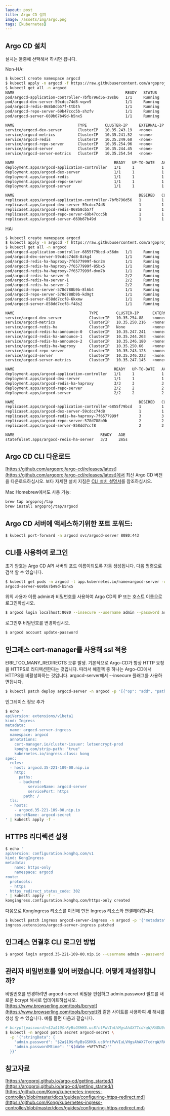 ```yaml
---
layout: post
title: Argo CD 설치
image: /assets/img/argo.png
tags: [kubernetes]
---
```


## Argo CD 설치

설치는 둘중에 선택해서 하시면 됩니다.

Non-HA:
```bash
$ kubectl create namespace argocd
$ kubectl apply -n argocd -f https://raw.githubusercontent.com/argoproj/argo-cd/v1.5.5/manifests/install.yaml
$ kubectl get all -n argocd
NAME                                                 READY   STATUS    RESTARTS   AGE
pod/argocd-application-controller-7bfb796d56-z9sb6   1/1     Running   0          89s
pod/argocd-dex-server-59cdcc74d8-vqvv9               1/1     Running   0          89s
pod/argocd-redis-868b8cb57f-ttbth                    1/1     Running   0          88s
pod/argocd-repo-server-69b47ccc5b-shzfv              1/1     Running   0          88s
pod/argocd-server-669b67b49d-b5nx5                   1/1     Running   0          88s

NAME                            TYPE        CLUSTER-IP     EXTERNAL-IP   PORT(S)                      AGE
service/argocd-dex-server       ClusterIP   10.35.243.19   <none>        5556/TCP,5557/TCP,5558/TCP   90s
service/argocd-metrics          ClusterIP   10.35.241.52   <none>        8082/TCP                     89s
service/argocd-redis            ClusterIP   10.35.249.68   <none>        6379/TCP                     89s
service/argocd-repo-server      ClusterIP   10.35.254.96   <none>        8081/TCP,8084/TCP            89s
service/argocd-server           ClusterIP   10.35.244.45   <none>        80/TCP,443/TCP               89s
service/argocd-server-metrics   ClusterIP   10.35.254.54   <none>        8083/TCP                     89s

NAME                                            READY   UP-TO-DATE   AVAILABLE   AGE
deployment.apps/argocd-application-controller   1/1     1            1           89s
deployment.apps/argocd-dex-server               1/1     1            1           89s
deployment.apps/argocd-redis                    1/1     1            1           88s
deployment.apps/argocd-repo-server              1/1     1            1           88s
deployment.apps/argocd-server                   1/1     1            1           88s

NAME                                                       DESIRED   CURRENT   READY   AGE
replicaset.apps/argocd-application-controller-7bfb796d56   1         1         1       89s
replicaset.apps/argocd-dex-server-59cdcc74d8               1         1         1       89s
replicaset.apps/argocd-redis-868b8cb57f                    1         1         1       88s
replicaset.apps/argocd-repo-server-69b47ccc5b              1         1         1       88s
replicaset.apps/argocd-server-669b67b49d                   1         1         1       88s
```

HA:
```bash
$ kubectl create namespace argocd
$ kubectl apply -n argocd -f https://raw.githubusercontent.com/argoproj/argo-cd/v1.5.5/manifests/ha/install.yaml
$ kubectl get all -n argocd                                                                           NAME                                                 READY   STATUS    RESTARTS   AGE
pod/argocd-application-controller-6855f79bcd-x56dm   1/1     Running   0          2m5s
pod/argocd-dex-server-59cdcc74d8-8zkg4               1/1     Running   0          2m5s
pod/argocd-redis-ha-haproxy-7f6577999f-6cn2m         1/1     Running   0          2m5s
pod/argocd-redis-ha-haproxy-7f6577999f-85bx5         1/1     Running   0          2m5s
pod/argocd-redis-ha-haproxy-7f6577999f-dvm7b         1/1     Running   0          2m5s
pod/argocd-redis-ha-server-0                         2/2     Running   0          2m4s
pod/argocd-redis-ha-server-1                         2/2     Running   0          98s
pod/argocd-redis-ha-server-2                         2/2     Running   0          88s
pod/argocd-repo-server-578d788b9b-8l6b4              1/1     Running   0          2m4s
pod/argocd-repo-server-578d788b9b-kd9gt              1/1     Running   0          2m4s
pod/argocd-server-858dd7ccf8-6kxmw                   1/1     Running   0          2m4s
pod/argocd-server-858dd7ccf8-f48s2                   1/1     Running   0          2m4s

NAME                                 TYPE        CLUSTER-IP      EXTERNAL-IP   PORT(S)                      AGE
service/argocd-dex-server            ClusterIP   10.35.254.88    <none>        5556/TCP,5557/TCP,5558/TCP   2m6s
service/argocd-metrics               ClusterIP   10.35.250.216   <none>        8082/TCP                     2m6s
service/argocd-redis-ha              ClusterIP   None            <none>        6379/TCP,26379/TCP           2m6s
service/argocd-redis-ha-announce-0   ClusterIP   10.35.247.241   <none>        6379/TCP,26379/TCP           2m7s
service/argocd-redis-ha-announce-1   ClusterIP   10.35.244.203   <none>        6379/TCP,26379/TCP           2m7s
service/argocd-redis-ha-announce-2   ClusterIP   10.35.246.180   <none>        6379/TCP,26379/TCP           2m6s
service/argocd-redis-ha-haproxy      ClusterIP   10.35.250.66    <none>        6379/TCP                     2m6s
service/argocd-repo-server           ClusterIP   10.35.243.123   <none>        8081/TCP,8084/TCP            2m6s
service/argocd-server                ClusterIP   10.35.246.223   <none>        80/TCP,443/TCP               2m5s
service/argocd-server-metrics        ClusterIP   10.35.247.145   <none>        8083/TCP                     2m6s

NAME                                            READY   UP-TO-DATE   AVAILABLE   AGE
deployment.apps/argocd-application-controller   1/1     1            1           2m6s
deployment.apps/argocd-dex-server               1/1     1            1           2m6s
deployment.apps/argocd-redis-ha-haproxy         3/3     3            3           2m6s
deployment.apps/argocd-repo-server              2/2     2            2           2m6s
deployment.apps/argocd-server                   2/2     2            2           2m6s

NAME                                                       DESIRED   CURRENT   READY   AGE
replicaset.apps/argocd-application-controller-6855f79bcd   1         1         1       2m6s
replicaset.apps/argocd-dex-server-59cdcc74d8               1         1         1       2m6s
replicaset.apps/argocd-redis-ha-haproxy-7f6577999f         3         3         3       2m6s
replicaset.apps/argocd-repo-server-578d788b9b              2         2         2       2m6s
replicaset.apps/argocd-server-858dd7ccf8                   2         2         2       2m6s

NAME                                      READY   AGE
statefulset.apps/argocd-redis-ha-server   3/3     2m5s
```

## Argo CD CLI 다운로드

[https://github.com/argoproj/argo-cd/releases/latest](https://github.com/argoproj/argo-cd/releases/latest)에서 최신 Argo CD 버전을 다운로드하십시오. 보다 자세한 설치 지침은 [CLI 설치 설명서](https://argoproj.github.io/argo-cd/cli_installation/)를 참조하십시오.

Mac Homebrew에서도 사용 가능:
```bash
brew tap argoproj/tap
brew install argoproj/tap/argocd
```

## Argo CD 서버에 액세스하기위한 포트 포워드:
```bash
$ kubectl port-forward -n argocd svc/argocd-server 8080:443
```

## CLI를 사용하여 로그인

초기 암호는 Argo CD API 서버의 포드 이름이되도록 자동 생성됩니다. 다음 명령으로 검색 할 수 있습니다.
```bash
$ kubectl get pods -n argocd -l app.kubernetes.io/name=argocd-server -o name | cut -d'/' -f 2
argocd-server-669b67b49d-b5nx5
```

위의 사용자 이름 admin과 비밀번호를 사용하여 Argo CD의 IP 또는 호스트 이름으로 로그인하십시오.
```bash
$ argocd login localhost:8080 --insecure --username admin --password argocd-server-669b67b49d-b5nx5
```
로그인후 비밀번호를 변경하십시오.
```bash
$ argocd account update-password 
```

## 인그레스 cert-manager를 사용해 ssl 적용
ERR_TOO_MANY_REDIRECTS 오류 발생. 기본적으로 Argo-CD가 항상 HTTP 요청을 HTTPS로 리디렉션한다는 것입니다.
따라서 해결책 중 하나는 Argo-CD에서 HTTPS를 비활성화하는 것입니다. argocd-server에서 --insecure 플래그를 사용하면됩니다.
```bash
$ kubectl patch deploy argocd-server -n argocd -p '[{"op": "add", "path": "/spec/template/spec/containers/0/command/-", "value": "--insecure"}]' --type json
```
인그레이스 정보 추가
```bash
$ echo '
apiVersion: extensions/v1beta1
kind: Ingress
metadata:
  name: argocd-server-ingress
  namespace: argocd
  annotations:
    cert-manager.io/cluster-issuer: letsencrypt-prod
    konghq.com/strip-path: "true"
    kubernetes.io/ingress.class: kong
spec:
  rules:
  - host: argocd.35-221-109-00.nip.io
    http:
      paths:
      - backend:
          serviceName: argocd-server
          servicePort: https
        path: /
  tls:
  - hosts:
    - argocd.35-221-109-00.nip.io
    secretName: argocd-secret
' | kubectl apply -f -
```

## HTTPS 리디렉션 설정
```bash
$ echo '
apiVersion: configuration.konghq.com/v1
kind: KongIngress
metadata:
    name: https-only
    namespace: argocd
route:
  protocols:
  - https
  https_redirect_status_code: 302
' | kubectl apply -f -
kongingress.configuration.konghq.com/https-only created
```

다음으로 KongIngress 리소스를 이전에 만든 Ingress 리소스와 연결해야합니다.
```bash
$ kubectl patch ingress argocd-server-ingress -n argocd -p '{"metadata":{"annotations":{"konghq.com/override":"https-only"}}}'
ingress.extensions/argocd-server-ingress patched
```

## 인그레스 연결후 CLI 로그인 방법
```bash
$ argocd login argocd.35-221-109-00.nip.io --username admin --password 변경한비밀번호 --grpc-web
```

## 관리자 비밀번호를 잊어 버렸습니다. 어떻게 재설정합니까?
비밀번호를 변경하려면 argocd-secret 비밀을 편집하고 admin.password 필드를 새로운 bcrypt 해시로 업데이트하십시오. [https://www.browserling.com/tools/bcrypt](https://www.browserling.com/tools/bcrypt)와 같은 사이트를 사용하여 새 해시를 생성 할 수 있습니다. 예를 들면 다음과 같습니다.
```bash
# bcrypt(password)=$2a$10$rRyBsGSHK6.uc8fntPwVIuLVHgsAhAX7TcdrqW/RADU0uh7CaChLa
$ kubectl -n argocd patch secret argocd-secret \
  -p '{"stringData": {
    "admin.password": "$2a$10$rRyBsGSHK6.uc8fntPwVIuLVHgsAhAX7TcdrqW/RADU0uh7CaChLa",
    "admin.passwordMtime": "'$(date +%FT%T%Z)'"
  }}'
```

## 참고자료
[https://argoproj.github.io/argo-cd/getting_started/](https://argoproj.github.io/argo-cd/getting_started/)
[https://github.com/Kong/kubernetes-ingress-controller/blob/master/docs/guides/configuring-https-redirect.md](https://github.com/Kong/kubernetes-ingress-controller/blob/master/docs/guides/configuring-https-redirect.md)